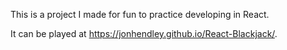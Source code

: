 This is a project I made for fun to practice developing in React.

It can be played at https://jonhendley.github.io/React-Blackjack/.
